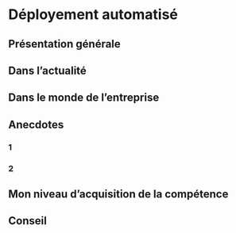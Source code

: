 # Déployement automatisé

## Présentation générale
## Dans l’actualité
## Dans le monde de l’entreprise
## Anecdotes
### 1
### 2
## Mon niveau d’acquisition de la compétence
## Conseil
